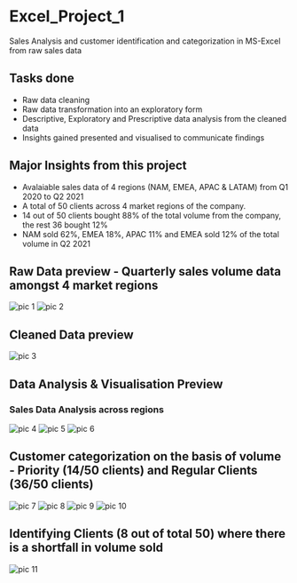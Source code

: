 # Excel_Project_1
Sales Analysis and customer identification and categorization in MS-Excel from raw sales data

## Tasks done
 - Raw data cleaning
 - Raw data transformation into an exploratory form
 - Descriptive, Exploratory and Prescriptive data analysis from the cleaned data
 - Insights gained presented and visualised to communicate findings


## Major Insights from this project
 - Avalaiable sales data of 4 regions (NAM, EMEA, APAC & LATAM) from Q1 2020 to Q2 2021
 - A total of 50 clients across 4 market regions of the company.
 - 14 out of 50 clients bought 88% of the total volume from the company, the rest 36 bought 12%
 - NAM sold 62%, EMEA 18%, APAC 11% and EMEA sold 12% of the total volume in Q2 2021




## Raw Data preview - Quarterly sales volume data amongst 4 market regions
![pic 1](https://github.com/PxtS/Excel_Project_1/assets/104605874/0a882892-360f-465d-a4e7-f6bd4570871b) 
![pic 2](https://github.com/PxtS/Excel_Project_1/assets/104605874/65a7a55a-674d-474a-86b6-b895a8304417)




## Cleaned Data preview
![pic 3](https://github.com/PxtS/Excel_Project_1/assets/104605874/ed9312fe-4178-4105-bce3-8a6f5c6b648e)




## Data Analysis & Visualisation Preview

### Sales Data Analysis across regions
![pic 4](https://github.com/PxtS/Excel_Project_1/assets/104605874/3f448d8d-e375-4050-973e-fc830f9923dc)
![pic 5](https://github.com/PxtS/Excel_Project_1/assets/104605874/db6d9ca8-832e-42a8-9be2-d75ddb5d615b)
![pic 6](https://github.com/PxtS/Excel_Project_1/assets/104605874/6462f93b-5921-454c-8cc2-01d27508b2df)


## Customer categorization on the basis of volume - Priority (14/50 clients) and Regular Clients (36/50 clients)
![pic 7](https://github.com/PxtS/Excel_Project_1/assets/104605874/075dc454-76a5-4c26-8f12-4c7ed42214af)
![pic 8](https://github.com/PxtS/Excel_Project_1/assets/104605874/b1a9acc4-65d2-4988-9876-7ca2f7254ab0)
![pic 9](https://github.com/PxtS/Excel_Project_1/assets/104605874/787dc67b-0473-43c8-810c-91be14c78226)
![pic 10](https://github.com/PxtS/Excel_Project_1/assets/104605874/99f2b675-1303-40c8-ab58-44b247dd376d)

## Identifying Clients (8 out of total 50) where there is a shortfall in volume sold
![pic 11](https://github.com/PxtS/Excel_Project_1/assets/104605874/5244109a-a215-4669-a147-7ac7187f7f32)










